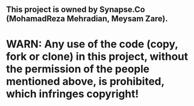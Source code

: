 ## This project is owned by Synapse.Co (MohamadReza Mehradian, Meysam Zare).

# WARN: Any use of the code (copy, fork or clone) in this project, without the permission of the people mentioned above, is prohibited, which infringes copyright!